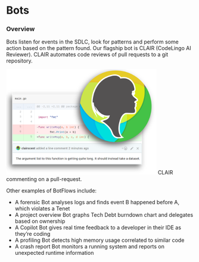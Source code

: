 # Bots

### Overview

Bots listen for events in the SDLC, look for patterns and perform some action based on the pattern found. Our flagship bot is CLAIR (CodeLingo AI Reviewer). CLAIR automates code reviews of pull requests to a git repository.

<!--

This automated end-to-end workflow we call a “BotFlow”. Below is an example of a BotFlow, created with our BotFlow Composer, which automates code reviews of pull requests to a git repository:
 
todo: image of botflow composer 

 -->


<img src="/img/clair_review_simple.png" alt="CLAIR (CodeLingo AI Reviewer) commenting on a pull-request" style="width: 80%;"/>
CLAIR commenting on a pull-request.

Other examples of BotFlows include:
 
- A forensic Bot analyses logs and finds event B happened before A, which violates a Tenet
- A project overview Bot graphs Tech Debt burndown chart and delegates based on ownership
- A Copilot Bot gives real time feedback to a developer in their IDE as they’re coding
- A profiling Bot detects high memory usage correlated to similar code
- A crash report Bot monitors a running system and reports on unexpected runtime information